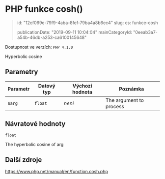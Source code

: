 PHP funkce cosh()
=================

> id: "12cf069e-79f9-4aba-8fef-79ba4a8b6ec4"
> slug:
> 	cs: funkce-cosh
>
> publicationDate: "2019-09-11 10:04:04"
> mainCategoryId: "0eeab3a7-a54b-46db-a253-ca6100145648"

Dostupnost ve verzích: `PHP 4.1.0`

Hyperbolic cosine


Parametry
--------------

| Parametr | Datový typ | Výchozí hodnota | Poznámka |
|-----|-----|-----|-----|
| `$arg` | `float` | *není* | The argument to process |


Návratové hodnoty
----------------

`float`

The hyperbolic cosine of arg

Další zdroje
------------

https://www.php.net/manual/en/function.cosh.php
